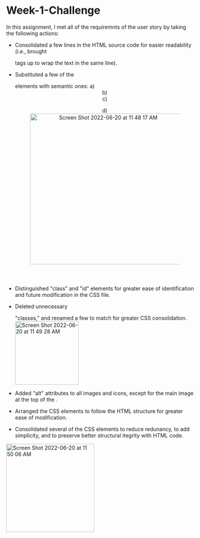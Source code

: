 # Week-1-Challenge 

In this assignment, I met all of the requiremnts of the user story by taking the following actions:
  - Consolidated a few lines in the HTML source code for easier readability (i.e., brought <p> tags up to wrap the text in the same line).
  - Substituted a few of the <div> elements with semantic ones:
      a) <header> 
      b) <nav> 
      c) <figure> 
      d) <section>
    <img width="403" alt="Screen Shot 2022-06-20 at 11 48 17 AM" src="https://user-images.githubusercontent.com/106923428/174655522-000d3145-5978-4e57-b10a-d603cd09315e.png">

 - Distinguished "class" and "id" elements for greater ease of identification and future modification in the CSS file.
 - Deleted unnecessary <div> "classes," and renamed a few to match for greater CSS consolidation.
    <img width="170" alt="Screen Shot 2022-06-20 at 11 49 28 AM" src="https://user-images.githubusercontent.com/106923428/174655596-b6bbd283-772d-45f9-9689-a3db3754dba4.png">

    
 - Added "alt" attributes to all images and icons, except for the main image at the top of the <body>.
 - Arranged the CSS elements to follow the HTML structure for greater ease of modification.
 - Consolidated several of the CSS elements to reduce redunancy, to add simplicity, and to preserve better structural itegrity with HTML code.
  <img width="236" alt="Screen Shot 2022-06-20 at 11 50 06 AM" src="https://user-images.githubusercontent.com/106923428/174655671-63bbba32-1ec7-4b89-b895-dc56cee61db5.png">

